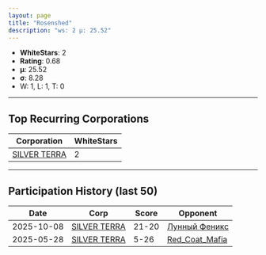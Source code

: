 ```yaml
---
layout: page
title: "Rosenshed"
description: "ws: 2 μ: 25.52"
---
```

- **WhiteStars**: 2
- **Rating**: 0.68
- **μ**: 25.52  
- **σ**: 8.28
- W: 1, L: 1, T: 0

---

## Top Recurring Corporations

| Corporation | WhiteStars |
| --- | --- |
| [SILVER TERRA](https://ws.tsl.rocks/corp/60e0173f2a13dc7ad21bb11315df4bdc5f9bf97737ba3b89c0d035621fc2766f/) | 2 |

---

## Participation History (last 50)

| Date | Corp | Score | Opponent |
| --- | --- | --- | --- |
| 2025-10-08 | [SILVER TERRA](https://ws.tsl.rocks/corp/60e0173f2a13dc7ad21bb11315df4bdc5f9bf97737ba3b89c0d035621fc2766f/) | 21-20 | [Лунный Феникс](https://ws.tsl.rocks/corp/457b7f76314e0ee24752aaf2396afac9027cfbdcca2a9863add962250ccbf389/) |
| 2025-05-28 | [SILVER TERRA](https://ws.tsl.rocks/corp/60e0173f2a13dc7ad21bb11315df4bdc5f9bf97737ba3b89c0d035621fc2766f/) | 5-26 | [Red\_Coat\_Mafia](https://ws.tsl.rocks/corp/f5825bb96dc9d061496fcea5926a16ba159a26ccd5518f8e63583c52fb68dd29/) |